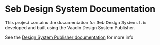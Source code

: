 # Seb Design System Documentation

This project contains the documentation for Seb Design System. It is developed and built using the Vaadin Design System Publisher.

See the [Design System Publisher documentation](https://vaadin.com/docs/latest/tools/dspublisher/overview) for more info
